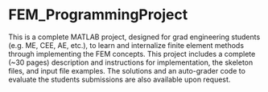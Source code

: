# FEM_ProgrammingProject
This is a complete MATLAB project, designed for grad engineering students (e.g. ME, CEE, AE, etc.), to learn and internalize finite element methods through implementing the FEM concepts. This project includes a complete (~30 pages) description and instructions for implementation, the skeleton files, and input file examples. The solutions and an auto-grader code to evaluate the students submissions are also available upon request.
